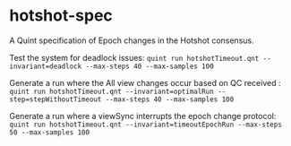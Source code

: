 # hotshot-spec

A Quint specification of Epoch changes in the Hotshot consensus.

Test the system for deadlock issues:
    `quint run hotshotTimeout.qnt --invariant=deadlock --max-steps 40 --max-samples 100`

Generate a run where the All view changes occur based on QC received :
    `quint run hotshotTimeout.qnt --invariant=optimalRun --step=stepWithoutTimeout --max-steps 40 --max-samples 100`

Generate a run where a viewSync interrupts the epoch change protocol:
    `quint run hotshotTimeout.qnt --invariant=timeoutEpochRun --max-steps 50 --max-samples 100`
